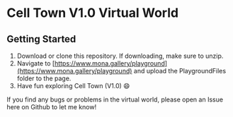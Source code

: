 # Cell Town V1.0 Virtual World

## Getting Started
1. Download or clone this repository. If downloading, make sure to unzip.
2. Navigate to [https://www.mona.gallery/playground](https://www.mona.gallery/playground) and upload the PlaygroundFiles folder to the page.
3. Have fun exploring Cell Town (V1.0) 😄

If you find any bugs or problems in the virtual world, please open an Issue here on Github to let me know!
